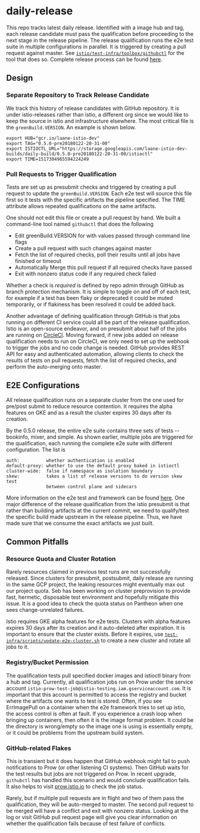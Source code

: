 # daily-release

This repo tracks latest daily release. Identified with a image hub and tag, each
release candidate must pass the qualification before proceeding to the next stage
in the release pipeline. The release qualification runs the e2e test suite in
multiple configurations in parallel. It is triggered by creating a pull request
against master. See
[`istio/test-infra/toolbox/githubctl`](https://github.com/istio/test-infra/tree/master/toolbox/githubctl)
for the tool that does so. Complete release process can be found
[here](https://github.com/istio/istio/blob/master/release/README.md). 

## Design

### Separate Repository to Track Release Candidate

We track this history of release candidates with GitHub repository. It is under
istio-releases rather than istio, a different org since we would like to keep the
source in istio and infrastructure elsewhere.  The most critical file is the
`greenBuild.VERSION`. An example is shown below. 

```
export HUB="gcr.io/laane-istio-dev"
export TAG="0.5.0-pre20180122-20-31-00"
export ISTIOCTL_URL="https://storage.googleapis.com/laane-istio-dev-builds/daily-build/0.5.0-pre20180122-20-31-00/istioctl"
export TIME=1517304965594224249
```

### Pull Requests to Trigger Qualification

Tests are set up as presubmit checks and triggered by creating a pull request to
update the `greenBuild.VERSION`. Each e2e test will source this file first so it
tests with the specific artifacts the pipeline specified. The TIME attribute allows
repeated qualifications on the same artifacts. 

One should not edit this file or create a pull request by hand. We built a
command-line tool named `githubctl` that does the following

* Edit greenBuild.VERSION for with values passed through command line flags
* Create a pull request with such changes against master
* Fetch the list of required checks, poll their results until all jobs have
finished or timeout
* Automatically Merge this pull request if all required checks have passed
* Exit with nonzero status code if any required check failed

Whether a check is *required* is defined by repo admin through GitHub as branch
protection mechanism. It is simple to toggle on and off of each test, for example
if a test has been flaky or deprecated it could be muted temporarily, or if
flakiness has been resolved it could be added back. 

Another advantage of defining qualification through GitHub is that jobs running on
different CI service could all be part of the release qualification. Istio is an
open-source endeavor, and on presubmit about half of the jobs are running on
[CircleCI](https://github.com/istio/istio/wiki/Working-with-CircleCI).
Moving forward, if new jobs added on release qualification needs to run on
CircleCI, we only need to set up the webhook to trigger the jobs and no code change
is needed. GitHub provides REST API for easy and authenticated automation, allowing
clients to check the results of tests on pull requests, fetch the list of required
checks, and perform the auto-merging onto master. 

## E2E Configurations

All release qualification runs on a separate cluster from the one used for pre/post
submit to reduce resource contention. It requires the alpha features on GKE and as a
result the cluster expires 30 days after its creation. 

By the 0.5.0 release, the entire e2e suite contains three sets of tests -- bookinfo,
mixer, and simple. As shown earlier, multiple jobs are triggered for the
qualification, each running the complete e2e suite with different configuration. The
list is 

```
auth:          whether authentication is enabled
default-proxy: whether to use the default proxy baked in istioctl
cluster-wide:  false if namespace as isolation boundary
skew:          takes a list of release versions to do version skew test
               between control plane and sidecars
```

More information on the e2e test and framework can be found
[here](https://github.com/istio/istio/blob/master/tests/e2e/README.md).
One major difference of the release qualification from the istio presubmit is that
rather than building artifacts at the current commit, we need to qualify/test the
specific build made upstream in the release pipeline. Thus, we have made sure that
we consume the exact artifacts we just built.

## Common Pitfalls

### Resource Quota and Cluster Rotation

Rarely resources claimed in previous test runs are not successfully released. Since
clusters for presubmit, postsubmit, daily release are running in the same GCP
project, the leaking resources might eventually max out our project quota. Seb has
been working on cluster preprovision to provide fast, hermetic, disposable test
environment and hopefully mitigate this issue. It is a good idea to check the quota
status on Pantheon when one sees change-unrelated failures.

Istio requires GKE alpha features for e2e tests. Clusters with alpha features
expires 30 days after its creation and it auto-deleted after expiration. It is
important to ensure that the cluster exists. Before it expires, use
[`test-infra/scripts/update-e2e-cluster.sh`](https://github.com/istio/test-infra/tree/master/scripts)
to create a new cluster and rotate all jobs to it. 

### Registry/Bucket Permission

The qualification tests pull specified docker images and istioctl binary from a hub
and tag. Currently, all qualification jobs run on Prow under the service account
`istio-prow-test-job@istio-testing.iam.gserviceaccount.com`. It is important that
this account is permitted to access the registry and bucket where the artifacts one
wants to test is stored. Often, if you see ErrImagePull on a container when the e2e
framework tries to set up istio, the access control is often at fault. If you
experience a crash loop when bringing up containers, then often it is the image
format problem. It could be the directory is wrong/empty so the image one is using
is essentially empty, or it could be problems from the upstream build system.

### GitHub-related Flakes

This is transient but it does happen that GitHub webhook might fail to push
notifications to Prow (or other listening CI systems). Then GitHub waits for the
test results but jobs are not triggered on Prow. In recent upgrade, `githubctl` has
handled this scenario and would conclude qualification fails. It also helps to
visit [prow.istio.io](prow.istio.io) to check the job status.

Rarely, but if multiple pull requests are in flight and two of them pass the
qualification, they will be auto-merged to master. The second pull request to be
merged will have a conflict and exit with nonzero status. Looking at the log or
visit GitHub pull request page will give you clear information on whether the
qualification fails because of test failure of conflicts.
